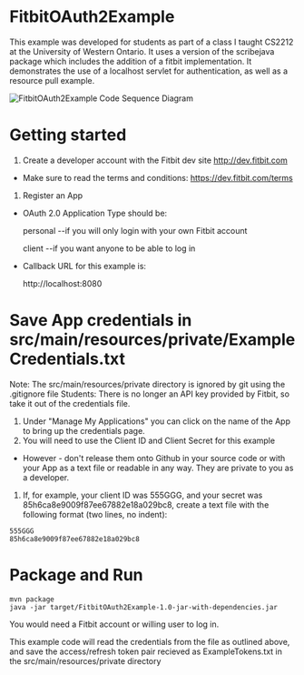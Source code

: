 # FitbitOAuth2Example
This example was developed for students as part of a class I taught CS2212 at the University of Western Ontario. It uses a version of the scribejava package which includes the addition of a fitbit implementation. It demonstrates the use of a localhost servlet for authentication, as well as a resource pull example.

![FitbitOAuth2Example Code Sequence Diagram](http://i.imgur.com/PoxWDha.png)

# Getting started
1. Create a developer account with the Fitbit dev site http://dev.fitbit.com
  * Make sure to read the terms and conditions: https://dev.fitbit.com/terms
1. Register an App
  * OAuth 2.0 Application Type should be:

      personal --if you will only login with your own Fitbit account 
   
      client --if you want anyone to be able to log in
  * Callback URL for this example is:
  
      http://localhost:8080

# Save App credentials in src/main/resources/private/ExampleCredentials.txt

Note: The src/main/resources/private directory is ignored by git using the .gitignore file
Students: There is no longer an API key provided by Fitbit, so take it out of the credentials file.

1. Under "Manage My Applications" you can click on the name of the App to bring up the credentials page.
1. You will need to use the Client ID and Client Secret for this example
  * However - don't release them onto Github in your source code or with your App as a text file or readable in any way.  They are private to you as a developer.
1. If, for example, your client ID was 555GGG, and your secret was 85h6ca8e9009f87ee67882e18a029bc8, create a text file with the following format (two lines, no indent):
```
555GGG
85h6ca8e9009f87ee67882e18a029bc8
```


# Package and Run
```
mvn package
java -jar target/FitbitOAuth2Example-1.0-jar-with-dependencies.jar
```
You would need a Fitbit account or willing user to log in.  

This example code will read the credentials from the file as outlined above, and save the access/refresh token pair recieved as ExampleTokens.txt in the src/main/resources/private directory
